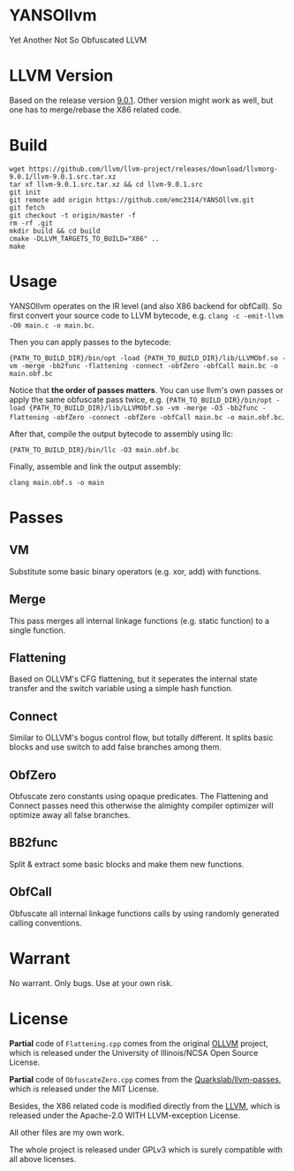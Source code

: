 # YANSOllvm
Yet Another Not So Obfuscated LLVM

# LLVM Version
Based on the release version [9.0.1](https://github.com/llvm/llvm-project/releases/tag/llvmorg-9.0.1). Other version might work as well, but one has to merge/rebase the X86 related code.

# Build
```
wget https://github.com/llvm/llvm-project/releases/download/llvmorg-9.0.1/llvm-9.0.1.src.tar.xz
tar xf llvm-9.0.1.src.tar.xz && cd llvm-9.0.1.src
git init
git remote add origin https://github.com/emc2314/YANSOllvm.git
git fetch
git checkout -t origin/master -f
rm -rf .git
mkdir build && cd build
cmake -DLLVM_TARGETS_TO_BUILD="X86" ..
make
```

# Usage
YANSOllvm operates on the IR level (and also X86 backend for obfCall). So first convert your source code to LLVM bytecode, e.g. ```clang -c -emit-llvm -O0 main.c -o main.bc```.

Then you can apply passes to the bytecode:

```{PATH_TO_BUILD_DIR}/bin/opt -load {PATH_TO_BUILD_DIR}/lib/LLVMObf.so -vm -merge -bb2func -flattening -connect -obfZero -obfCall main.bc -o main.obf.bc```

Notice that **the order of passes matters**. You can use llvm's own passes or apply the same obfuscate pass twice, e.g. ```{PATH_TO_BUILD_DIR}/bin/opt -load {PATH_TO_BUILD_DIR}/lib/LLVMObf.so -vm -merge -O3 -bb2func -flattening -obfZero -connect -obfZero -obfCall main.bc -o main.obf.bc```.

After that, compile the output bytecode to assembly using llc:

```{PATH_TO_BUILD_DIR}/bin/llc -O3 main.obf.bc```

Finally, assemble and link the output assembly:

```clang main.obf.s -o main```

# Passes
## VM
Substitute some basic binary operators (e.g. xor, add) with functions.
## Merge
This pass merges all internal linkage functions (e.g. static function) to a single function.
## Flattening
Based on OLLVM's CFG flattening, but it seperates the internal state transfer and the switch variable using a simple hash function.
## Connect
Similar to OLLVM's bogus control flow, but totally different. It splits basic blocks and use switch to add false branches among them.
## ObfZero
Obfuscate zero constants using opaque predicates. The Flattening and Connect passes need this otherwise the almighty compiler optimizer will optimize away all false branches.
## BB2func
Split & extract some basic blocks and make them new functions.
## ObfCall
Obfuscate all internal linkage functions calls by using randomly generated calling conventions.

# Warrant
No warrant. Only bugs. Use at your own risk.

# License
**Partial** code of ```Flattening.cpp``` comes from the original [OLLVM](https://github.com/obfuscator-llvm/obfuscator/tree/llvm-4.0) project, which is released under the University of Illinois/NCSA Open Source License.

**Partial** code of ```ObfuscateZero.cpp``` comes from the [Quarkslab/llvm-passes](https://github.com/quarkslab/llvm-passes), which is released under the MIT License.

Besides, the X86 related code is modified directly from the [LLVM](https://github.com/llvm/llvm-project/releases/tag/llvmorg-9.0.1), which is released under the Apache-2.0 WITH LLVM-exception License.

All other files are my own work.

The whole project is released under GPLv3 which is surely compatible with all above licenses.
